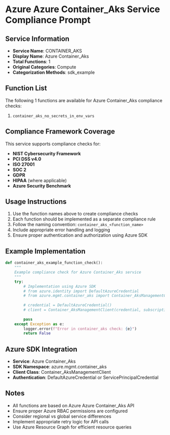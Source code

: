 # Azure Azure Container_Aks Service Compliance Prompt

## Service Information
- **Service Name**: CONTAINER_AKS
- **Display Name**: Azure Container_Aks
- **Total Functions**: 1
- **Original Categories**: Compute
- **Categorization Methods**: sdk_example

## Function List
The following 1 functions are available for Azure Container_Aks compliance checks:

1. `container_aks_no_secrets_in_env_vars`


## Compliance Framework Coverage
This service supports compliance checks for:
- **NIST Cybersecurity Framework**
- **PCI DSS v4.0**
- **ISO 27001**
- **SOC 2**
- **GDPR**
- **HIPAA** (where applicable)
- **Azure Security Benchmark**

## Usage Instructions
1. Use the function names above to create compliance checks
2. Each function should be implemented as a separate compliance rule
3. Follow the naming convention: `container_aks_<function_name>`
4. Include appropriate error handling and logging
5. Ensure proper authentication and authorization using Azure SDK

## Example Implementation
```python
def container_aks_example_function_check():
    """
    Example compliance check for Azure Container_Aks service
    """
    try:
        # Implementation using Azure SDK
        # from azure.identity import DefaultAzureCredential
        # from azure.mgmt.container_aks import Container_AksManagementClient
        
        # credential = DefaultAzureCredential()
        # client = Container_AksManagementClient(credential, subscription_id)
        
        pass
    except Exception as e:
        logger.error(f"Error in container_aks check: {e}")
        return False
```

## Azure SDK Integration
- **Service**: Azure Container_Aks
- **SDK Namespace**: azure.mgmt.container_aks
- **Client Class**: Container_AksManagementClient
- **Authentication**: DefaultAzureCredential or ServicePrincipalCredential

## Notes
- All functions are based on Azure Azure Container_Aks API
- Ensure proper Azure RBAC permissions are configured
- Consider regional vs global service differences
- Implement appropriate retry logic for API calls
- Use Azure Resource Graph for efficient resource queries
